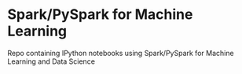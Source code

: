 # Spark/PySpark for Machine Learning
Repo containing IPython notebooks using Spark/PySpark for Machine Learning and Data Science
